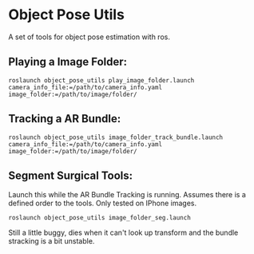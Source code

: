 # Object Pose Utils
A set of tools for object pose estimation with ros.

## Playing a Image Folder:
```
roslaunch object_pose_utils play_image_folder.launch camera_info_file:=/path/to/camera_info.yaml image_folder:=/path/to/image/folder/
```

## Tracking a AR Bundle:
```
roslaunch object_pose_utils image_folder_track_bundle.launch camera_info_file:=/path/to/camera_info.yaml image_folder:=/path/to/image/folder/
```

## Segment Surgical Tools:
Launch this while the AR Bundle Tracking is running. Assumes there is a defined order to the tools. Only tested on IPhone images.
```
roslaunch object_pose_utils image_folder_seg.launch
```
Still a little buggy, dies when it can't look up transform and the bundle stracking is a bit unstable.
